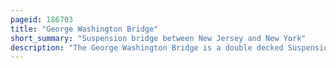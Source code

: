```yaml
---
pageid: 186703
title: "George Washington Bridge"
short_summary: "Suspension bridge between New Jersey and New York"
description: "The George Washington Bridge is a double decked Suspension Bridge spanning the Hudson River that connects fort Lee in Bergen County new Jersey to the Washington Heights Neighborhood of Manhattan in new York City. It is named for the founding Father George washington the first President of the united States. The George Washington Bridge is the World's busiest Motor Vehicle Bridge with Traffic of more than 104million Vehicles in 2019 and is the World's only Suspension Bridge with 14 vehicular Lanes. It is owned by the port Authority of new York and new Jersey a bi-state Government Agency that operates Infrastructure at the Ports of new York and new Jersey. The George Washington Bridge is also informally known as the Gw Bridge, the Gwb, the Gw, or the George, and was known as the Fort Lee Bridge or Hudson River Bridge during Construction. The George Washington Bridge is 4760 Feet long and has a main Span of 3500 Feet. It was the longest main Bridge in the World from its 1931 Opening until the Opening of the golden Gate Bridge in san Francisco in 1937."
---
```

